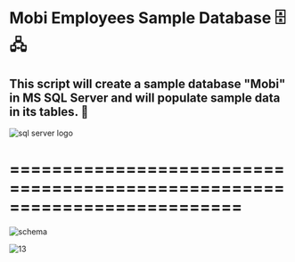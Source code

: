 # Mobi Employees Sample Database 🗄️ 🖧
## This script will create a sample database "Mobi" in MS SQL Server and will populate sample data in its tables. 📄
![sql server logo](https://github.com/Cappricornia/Mobi-Employees-SQL-Server-Database/assets/90700181/6321a084-6c11-4cd8-a981-b5f3aeecb881)
# ==========================================================================

![schema](https://github.com/Cappricornia/Mobi-Employees-SQL-Server-Database/assets/90700181/86eacfc1-6e7b-4372-8a4d-98cd51bb00b5)


![13](https://github.com/Cappricornia/Mobi-Employees-SQL-Server-Database/assets/90700181/42085456-4fc3-43ab-b21e-4628df036347)

